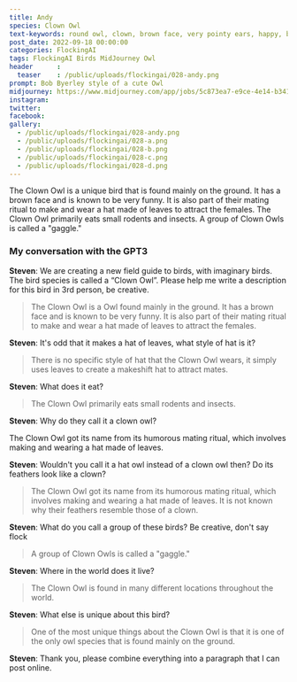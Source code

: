 ```yaml
---
title: Andy
species: Clown Owl
text-keywords: round owl, clown, brown face, very pointy ears, happy, bouncy, the males will wear a hat made of leaves, eats rodents, medium size, has 3 eggs a year, Mostly found on the ground of forested areas,
post_date: 2022-09-18 00:00:00
categories: FlockingAI
tags: FlockingAI Birds MidJourney Owl
header      :
  teaser    : /public/uploads/flockingai/028-andy.png
prompt: Bob Byerley style of a cute Owl
midjourney: https://www.midjourney.com/app/jobs/5c873ea7-e9ce-4e14-b341-933f5f25f053
instagram: 
twitter: 
facebook: 
gallery: 
  - /public/uploads/flockingai/028-andy.png
  - /public/uploads/flockingai/028-a.png
  - /public/uploads/flockingai/028-b.png
  - /public/uploads/flockingai/028-c.png
  - /public/uploads/flockingai/028-d.png
---
```


The Clown Owl is a unique bird that is found mainly on the ground. It has a brown face and is known to be very funny. It is also part of their mating ritual to make and wear a hat made of leaves to attract the females. The Clown Owl primarily eats small rodents and insects. A group of Clown Owls is called a "gaggle."

### My conversation with the GPT3

**Steven**: We are creating a new field guide to birds, with imaginary birds. The bird species is called a “Clown Owl”. Please help me write a description for this bird in 3rd person, be creative.

> The Clown Owl is a Owl found mainly in the ground. It has a brown face and is known to be very funny. It is also part of their mating ritual to make and wear a hat made of leaves to attract the females.

**Steven**: It's odd that it makes a hat of leaves, what style of hat is it?

> There is no specific style of hat that the Clown Owl wears, it simply uses leaves to create a makeshift hat to attract mates.

**Steven**: What does it eat?

> The Clown Owl primarily eats small rodents and insects.

**Steven**: Why do they call it a clown owl?

The Clown Owl got its name from its humorous mating ritual, which involves making and wearing a hat made of leaves.

**Steven**: Wouldn't you call it a hat owl instead of a clown owl then? Do its feathers look like a clown?

> The Clown Owl got its name from its humorous mating ritual, which involves making and wearing a hat made of leaves. It is not known why their feathers resemble those of a clown.

**Steven**: What do you call a group of these birds? Be creative, don't say flock

> A group of Clown Owls is called a "gaggle."

**Steven**: Where in the world does it live?

> The Clown Owl is found in many different locations throughout the world.

**Steven**: What else is unique about this bird?

> One of the most unique things about the Clown Owl is that it is one of the only owl species that is found mainly on the ground.

**Steven**: Thank you, please combine everything into a paragraph that I can post online.
